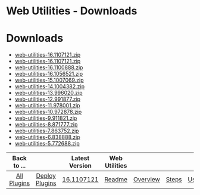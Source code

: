 
Web Utilities - Downloads
=========================

# Downloads

- [web-utilities-16.1107121.zip](https://raw.githubusercontent.com/UrbanCode/IBM-UCD-PLUGINS/main/files/web-utilities/ucd-web-utilities-17.1138530.zip)
- [web-utilities-16.1107121.zip](https://raw.githubusercontent.com/UrbanCode/IBM-UCD-PLUGINS/main/files/web-utilities/web-utilities-16.1107121.zip)
- [web-utilities-16.1100888.zip](https://raw.githubusercontent.com/UrbanCode/IBM-UCD-PLUGINS/main/files/web-utilities/web-utilities-16.1100888.zip)
- [web-utilities-16.1056521.zip](https://raw.githubusercontent.com/UrbanCode/IBM-UCD-PLUGINS/main/files/web-utilities/web-utilities-16.1056521.zip)
- [web-utilities-15.1007069.zip](https://raw.githubusercontent.com/UrbanCode/IBM-UCD-PLUGINS/main/files/web-utilities/web-utilities-15.1007069.zip)
- [web-utilities-14.1004382.zip](https://raw.githubusercontent.com/UrbanCode/IBM-UCD-PLUGINS/main/files/web-utilities/web-utilities-14.1004382.zip)
- [web-utilities-13.996020.zip](https://raw.githubusercontent.com/UrbanCode/IBM-UCD-PLUGINS/main/files/web-utilities/web-utilities-13.996020.zip)
- [web-utilities-12.991877.zip](https://raw.githubusercontent.com/UrbanCode/IBM-UCD-PLUGINS/main/files/web-utilities/web-utilities-12.991877.zip)
- [web-utilities-11.978001.zip](https://raw.githubusercontent.com/UrbanCode/IBM-UCD-PLUGINS/main/files/web-utilities/web-utilities-11.978001.zip)
- [web-utilities-10.972878.zip](https://raw.githubusercontent.com/UrbanCode/IBM-UCD-PLUGINS/main/files/web-utilities/web-utilities-10.972878.zip)
- [web-utilities-9.911821.zip](https://raw.githubusercontent.com/UrbanCode/IBM-UCD-PLUGINS/main/files/web-utilities/web-utilities-9.911821.zip)
- [web-utilities-8.871777.zip](https://raw.githubusercontent.com/UrbanCode/IBM-UCD-PLUGINS/main/files/web-utilities/web-utilities-8.871777.zip)
- [web-utilities-7.863752.zip](https://raw.githubusercontent.com/UrbanCode/IBM-UCD-PLUGINS/main/files/web-utilities/web-utilities-7.863752.zip)
- [web-utilities-6.838888.zip](https://raw.githubusercontent.com/UrbanCode/IBM-UCD-PLUGINS/main/files/web-utilities/web-utilities-6.838888.zip)
- [web-utilities-5.772688.zip](https://raw.githubusercontent.com/UrbanCode/IBM-UCD-PLUGINS/main/files/web-utilities/web-utilities-5.772688.zip)

|Back to ...||Latest Version|Web Utilities ||||
| :---: | :---: | :---: | :---: | :---: | :---: | :---: |
|[All Plugins](../../index.md)|[Deploy Plugins](../README.md)|[16.1107121](https://raw.githubusercontent.com/UrbanCode/IBM-UCD-PLUGINS/main/files/web-utilities/web-utilities-16.1107121.zip)|[Readme](README.md)|[Overview](overview.md)|[Steps](steps.md)|[Usage](usage.md)|
